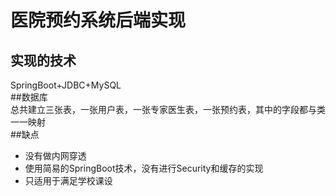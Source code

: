 # 医院预约系统后端实现 
## 实现的技术 
SpringBoot+JDBC+MySQL  
##数据库  
总共建立三张表，一张用户表，一张专家医生表，一张预约表，其中的字段都与类一一映射  
##缺点  
+ 没有做内网穿透
+ 使用简易的SpringBoot技术，没有进行Security和缓存的实现
+ 只适用于满足学校课设
